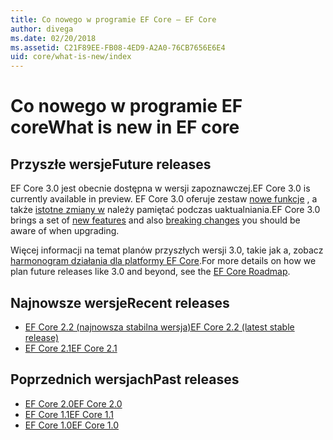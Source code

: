 ```yaml
---
title: Co nowego w programie EF Core — EF Core
author: divega
ms.date: 02/20/2018
ms.assetid: C21F89EE-FB08-4ED9-A2A0-76CB7656E6E4
uid: core/what-is-new/index
---
```


# <a name="what-is-new-in-ef-core"></a><span data-ttu-id="2b924-102">Co nowego w programie EF core</span><span class="sxs-lookup"><span data-stu-id="2b924-102">What is new in EF core</span></span>

## <a name="future-releases"></a><span data-ttu-id="2b924-103">Przyszłe wersje</span><span class="sxs-lookup"><span data-stu-id="2b924-103">Future releases</span></span>

<span data-ttu-id="2b924-104">EF Core 3.0 jest obecnie dostępna w wersji zapoznawczej.</span><span class="sxs-lookup"><span data-stu-id="2b924-104">EF Core 3.0 is currently available in preview.</span></span> <span data-ttu-id="2b924-105">EF Core 3.0 oferuje zestaw [nowe funkcje](xref:core/what-is-new/ef-core-3.0/features) , a także [istotne zmiany w](xref:core/what-is-new/ef-core-3.0/breaking-changes) należy pamiętać podczas uaktualniania.</span><span class="sxs-lookup"><span data-stu-id="2b924-105">EF Core 3.0 brings a set of [new features](xref:core/what-is-new/ef-core-3.0/features) and also [breaking changes](xref:core/what-is-new/ef-core-3.0/breaking-changes) you should be aware of when upgrading.</span></span>

<span data-ttu-id="2b924-106">Więcej informacji na temat planów przyszłych wersji 3.0, takie jak a, zobacz [harmonogram działania dla platformy EF Core](xref:core/what-is-new/roadmap).</span><span class="sxs-lookup"><span data-stu-id="2b924-106">For more details on how we plan future releases like 3.0 and beyond, see the [EF Core Roadmap](xref:core/what-is-new/roadmap).</span></span>

## <a name="recent-releases"></a><span data-ttu-id="2b924-107">Najnowsze wersje</span><span class="sxs-lookup"><span data-stu-id="2b924-107">Recent releases</span></span>

- [<span data-ttu-id="2b924-108">EF Core 2.2 (najnowsza stabilna wersja)</span><span class="sxs-lookup"><span data-stu-id="2b924-108">EF Core 2.2 (latest stable release)</span></span>](xref:core/what-is-new/ef-core-2.2)
- [<span data-ttu-id="2b924-109">EF Core 2.1</span><span class="sxs-lookup"><span data-stu-id="2b924-109">EF Core 2.1</span></span>](xref:core/what-is-new/ef-core-2.1)

## <a name="past-releases"></a><span data-ttu-id="2b924-110">Poprzednich wersjach</span><span class="sxs-lookup"><span data-stu-id="2b924-110">Past releases</span></span>

- [<span data-ttu-id="2b924-111">EF Core 2.0</span><span class="sxs-lookup"><span data-stu-id="2b924-111">EF Core 2.0</span></span>](xref:core/what-is-new/ef-core-2.0)
- [<span data-ttu-id="2b924-112">EF Core 1.1</span><span class="sxs-lookup"><span data-stu-id="2b924-112">EF Core 1.1</span></span>](xref:core/what-is-new/ef-core-1.1)
- [<span data-ttu-id="2b924-113">EF Core 1.0</span><span class="sxs-lookup"><span data-stu-id="2b924-113">EF Core 1.0</span></span>](xref:core/what-is-new/ef-core-1.0)
